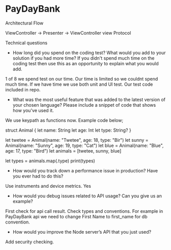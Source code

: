 # PayDayBank

Architectural Flow

ViewController -> Presenter -> ViewController view Protocol

Technical questions

* How long did you spend on the coding test? What would you add to your solution if you had more time? If you didn't spend much time on the coding test then use this as an opportunity to explain what you would add.

1 of 8 we spend test on our time. Our time is limited so we couldnt spend much time. If we have time we use both unit and UI test. Our test code included in repo.

* What was the most useful feature that was added to the latest version of your chosen language? Please include a snippet of code that shows how you've used it.

We use keypath as functions now. Example code below;

struct Animal {
    let name: String
    let age: Int
    let type: String?
}

let twetee = Animal(name: "Twetee", age: 18, type: "Bir")
let sunny = Animal(name: "Sunny", age: 19, type: "Cat")
let blue = Animal(name: "Blue", age: 17, type: "Bird")
let animals = [twetee, sunny, blue]

let types = animals.map(\.type)
print(types)


* How would you track down a performance issue in production? Have you ever had to do this?

Use instruments and device metrics. Yes

* How would you debug issues related to API usage? Can you give us an example?

First check for api call result. Check types and conventions. For example in PayDayBank api we need to change First Name to first_name for db convention.

* How would you improve the Node server’s API that you just used?

Add security checking.
